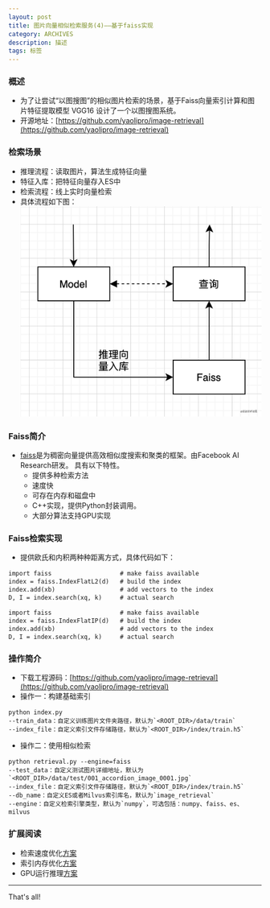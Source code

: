 ```yaml
---
layout: post
title: 图片向量相似检索服务(4)——基于faiss实现
category: ARCHIVES
description: 描述
tags: 标签
---
```


### 概述
* 为了让尝试“以图搜图”的相似图片检索的场景，基于Faiss向量索引计算和图片特征提取模型 VGG16 设计了一个以图搜图系统。 
* 开源地址：[https://github.com/yaolipro/image-retrieval](https://github.com/yaolipro/image-retrieval)

### 检索场景
* 推理流程：读取图片，算法生成特征向量
* 特征入库：把特征向量存入ES中
* 检索流程：线上实时向量检索
* 具体流程如下图：![](../../assets/images/image-vector-retrieval-4-1.jpg)

### Faiss简介
* [faiss](https://github.com/facebookresearch/faiss)是为稠密向量提供高效相似度搜索和聚类的框架。由Facebook AI Research研发。 具有以下特性。
	- 提供多种检索方法
	- 速度快
	- 可存在内存和磁盘中
	- C++实现，提供Python封装调用。
	- 大部分算法支持GPU实现

### Faiss检索实现
* 提供欧氏和内积两种种距离方式，具体代码如下：

```
import faiss                   # make faiss available
index = faiss.IndexFlatL2(d)   # build the index
index.add(xb)                  # add vectors to the index
D, I = index.search(xq, k)     # actual search
```

```
import faiss                   # make faiss available
index = faiss.IndexFlatIP(d)   # build the index
index.add(xb)                  # add vectors to the index
D, I = index.search(xq, k)     # actual search
```

### 操作简介
* 下载工程源码：[https://github.com/yaolipro/image-retrieval](https://github.com/yaolipro/image-retrieval)
* 操作一：构建基础索引

```
python index.py
--train_data：自定义训练图片文件夹路径，默认为`<ROOT_DIR>/data/train`
--index_file：自定义索引文件存储路径，默认为`<ROOT_DIR>/index/train.h5`
```

* 操作二：使用相似检索

```
python retrieval.py --engine=faiss
--test_data：自定义测试图片详细地址，默认为`<ROOT_DIR>/data/test/001_accordion_image_0001.jpg`
--index_file：自定义索引文件存储路径，默认为`<ROOT_DIR>/index/train.h5`
--db_name：自定义ES或者Milvus索引库名，默认为`image_retrieval`
--engine：自定义检索引擎类型，默认为`numpy`，可选包括：numpy、faiss、es、milvus
```

### 扩展阅读
* 检索速度优化[方案](https://github.com/facebookresearch/faiss/wiki/Faster-search)
* 索引内存优化[方案](https://github.com/facebookresearch/faiss/wiki/Lower-memory-footprint)
* GPU运行推理[方案](https://github.com/facebookresearch/faiss/wiki/Running-on-GPUs)

---
That's all!